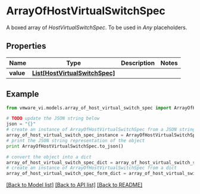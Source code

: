 # ArrayOfHostVirtualSwitchSpec

A boxed array of *HostVirtualSwitchSpec*. To be used in *Any* placeholders. 

## Properties
Name | Type | Description | Notes
------------ | ------------- | ------------- | -------------
**value** | [**List[HostVirtualSwitchSpec]**](HostVirtualSwitchSpec.md) |  | 

## Example

```python
from vmware_vi.models.array_of_host_virtual_switch_spec import ArrayOfHostVirtualSwitchSpec

# TODO update the JSON string below
json = "{}"
# create an instance of ArrayOfHostVirtualSwitchSpec from a JSON string
array_of_host_virtual_switch_spec_instance = ArrayOfHostVirtualSwitchSpec.from_json(json)
# print the JSON string representation of the object
print ArrayOfHostVirtualSwitchSpec.to_json()

# convert the object into a dict
array_of_host_virtual_switch_spec_dict = array_of_host_virtual_switch_spec_instance.to_dict()
# create an instance of ArrayOfHostVirtualSwitchSpec from a dict
array_of_host_virtual_switch_spec_form_dict = array_of_host_virtual_switch_spec.from_dict(array_of_host_virtual_switch_spec_dict)
```
[[Back to Model list]](../README.md#documentation-for-models) [[Back to API list]](../README.md#documentation-for-api-endpoints) [[Back to README]](../README.md)


